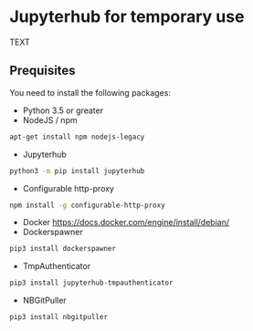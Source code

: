 # Jupyterhub for temporary use
TEXT
## Prequisites
You need to install the following packages:
* Python 3.5 or greater
* NodeJS / npm
````bash
apt-get install npm nodejs-legacy
````
* Jupyterhub
````bash
python3 -m pip install jupyterhub
````
* Configurable http-proxy
````bash
npm install -g configurable-http-proxy
````
* Docker
<https://docs.docker.com/engine/install/debian/>
* Dockerspawner
````bash
pip3 install dockerspawner
````
* TmpAuthenticator
````bash
pip3 install jupyterhub-tmpauthenticator
````
* NBGitPuller
````bash
pip3 install nbgitpuller
````
